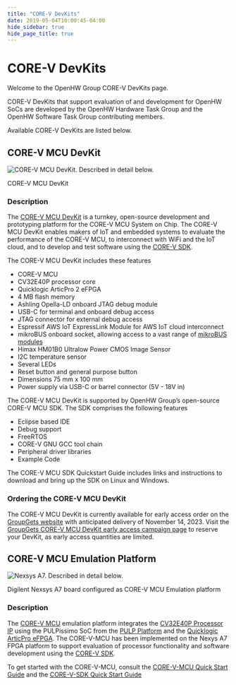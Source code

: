 ```yaml
---
title: "CORE-V DevKits"
date: 2019-05-04T10:00:45-04:00
hide_sidebar: true
hide_page_title: true
---
```


# CORE-V DevKits

Welcome to the OpenHW Group CORE-V DevKits page.

CORE-V DevKits that support evaluation of and development for OpenHW SoCs are developed by the OpenHW Hardware Task Group and the OpenHW Software Task Group contributing members.

Available CORE-V DevKits are listed below.

## CORE-V MCU DevKit

![CORE-V MCU DevKit. Described in detail below.](/images/core-v-devkits/core-v-mcu-devkit-top.png)

CORE-V MCU DevKit

### Description

The [CORE-V MCU DevKit](https://github.com/openhwgroup/core-v-mcu-devkit) is a turnkey, open-source development and prototyping platform for the CORE-V MCU System on Chip. The CORE-V MCU DevKit enables makers of IoT and embedded systems to evaluate the performance of the CORE-V MCU, to interconnect with WiFi and the IoT cloud, and to develop and test software using the [CORE-V SDK](https://github.com/openhwgroup/core-v-sdk).

The CORE-V MCU DevKit includes these features

- CORE-V MCU
- CV32E40P processor core
- Quicklogic ArticPro 2 eFPGA
- 4 MB flash memory
- Ashling Opella-LD onboard JTAG debug module
- USB-C for terminal and onboard debug access
- JTAG connector for external debug access
- Espressif AWS IoT ExpressLink Module for AWS IoT cloud interconnect
- mikroBUS onboard socket, allowing access to a vast range of [mikroBUS modules](https://www.mikroe.com/mikrobus)
- Himax HM01B0 Ultralow Power CMOS Image Sensor
- I2C temperature sensor
- Several LEDs
- Reset button and general purpose button
- Dimensions 75 mm x 100 mm
- Power supply via USB-C or barrel connector (5V - 18V in)

The CORE-V MCU DevKit is supported by OpenHW Group’s open-source CORE-V MCU SDK. The SDK comprises the following features

- Eclipse based IDE
- Debug support
- FreeRTOS
- CORE-V GNU GCC tool chain
- Peripheral driver libraries
- Example Code

The CORE-V MCU SDK Quickstart Guide includes links and instructions to download and bring up the SDK on Linux and Windows.

### Ordering the CORE-V MCU DevKit

The CORE-V MCU DevKit  is currently available for early access order on the [GroupGets website](https://groupgets.com/) with anticipated delivery of November 14, 2023. Visit the [GroupGets CORE-V MCU DevKit early access campaign page](https://groupgets.com/campaigns/1040-core-v-mcu-devkit) to reserve your DevKit, as early access quantities are limited.

## CORE-V MCU Emulation Platform

![Nexsys A7. Described in detail below.](/images/core-v-devkits/nexys-a7.jpg)

Digilent Nexsys A7 board configured as CORE-V MCU Emulation platform

### Description

The [CORE-V MCU](https://github.com/openhwgroup/core-v-mcu) emulation platform integrates the [CV32E40P Processor IP](https://github.com/openhwgroup/cv32e40p) using the PULPissimo SoC from the [PULP Platform](https://pulp-platform.org/) and the [Quicklogic ArticPro eFPGA](https://www.quicklogic.com/products/efpga/arcticpro/). The CORE-V-MCU has been implemented on the Nexys A7 FPGA platform to support evaluation of processor functionality and software development using the [CORE-V SDK](https://github.com/openhwgroup/core-v-sdk).

To get started with the CORE-V-MCU, consult the [CORE-V-MCU Quick Start Guide](https://github.com/openhwgroup/core-v-mcu/blob/master/emulation/quickstart/README.md) and the [CORE-V-SDK Quick Start Guide](https://github.com/openhwgroup/core-v-sdk/blob/main/README.md)
